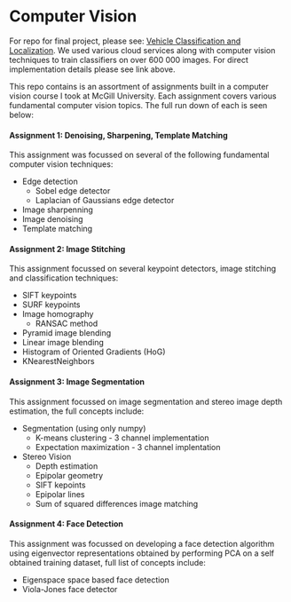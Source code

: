 # Computer Vision
For repo for final project, please see: [Vehicle Classification and Localization](https://github.com/tiff-wang/415-final-project).
We used various cloud services along with computer vision techniques to train classifiers on over 600 000 images. For direct implementation details please see link above. 


This repo contains is an assortment of assignments built in a computer vision course I took at McGill University. Each assignment covers various fundamental computer vision topics. The full run down of each is seen below:

#### Assignment 1: Denoising, Sharpening, Template Matching
This assignment was focussed on several of the following fundamental computer vision techniques:
* Edge detection
  * Sobel edge detector
  * Laplacian of Gaussians edge detector
* Image sharpenning
* Image denoising
* Template matching

#### Assignment 2: Image Stitching 
This assignment focussed on several keypoint detectors, image stitching and classification techniques:
* SIFT keypoints
* SURF keypoints
* Image homography
  * RANSAC method
* Pyramid image blending
* Linear image blending
* Histogram of Oriented Gradients (HoG)
* KNearestNeighbors

#### Assignment 3: Image Segmentation
This assignment focussed on image segmentation and stereo image depth estimation, the full concepts include:
* Segmentation (using only numpy)
  * K-means clustering - 3 channel implementation
  * Expectation maximization - 3 channel implentation 
* Stereo Vision
  * Depth estimation
  * Epipolar geometry
   * SIFT kepoints
   * Epipolar lines
   * Sum of squared differences image matching
   
#### Assignment 4: Face Detection
This assignment was focussed on developing a face detection algorithm using eigenvector representations obtained by performing PCA on a self obtained training dataset, full list of concepts include:
* Eigenspace space based face detection
* Viola-Jones face detector
